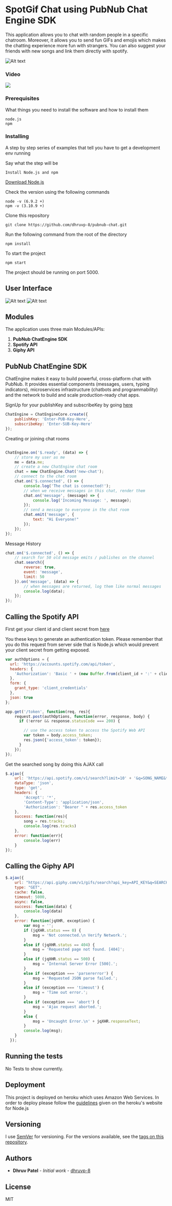 # SpotGif Chat using PubNub Chat Engine SDK

This application allows you to chat with random people in a specific chatroom. Moreover, it allows you to send fun GIFs and emojis which makes the chatting experience more fun with strangers. You can also suggest your friends with new songs and link them directly with spotify.

![Alt text](./images/header.png "Technology Stack")

### Video

[![](http://img.youtube.com/vi/nR5AnildFAo/0.jpg)](http://www.youtube.com/watch?v=nR5AnildFAo "Live Demo")

### Prerequisites

What things you need to install the software and how to install them

```
node.js
npm
```

### Installing

A step by step series of examples that tell you have to get a development env running

Say what the step will be

```
Install Node.js and npm 
```
[Download Node.js](https://nodejs.org/en)

Check the version using the following commands

```
node -v (6.9.2 +)
npm -v (3.10.9 +)
```

Clone this repository

```
git clone https://github.com/dhruvp-8/pubnub-chat.git
```

Run the following command from the root of the directory

```
npm install
```

To start the project

```
npm start
```

The project should be running on port 5000.

## User Interface

![Alt text](./images/ss1.png "Login Screen to the Chat Application")
![Alt text](./images/ss2.png "Chat Room (Part I)")

## Modules

The application uses three main Modules/APIs:

1. **PubNub ChatEngine SDK**
2. **Spotify API**
3. **Giphy API**

## PubNub ChatEngine SDK

ChatEngine makes it easy to build powerful, cross-platform chat with PubNub. It provides essential components (messages, users, typing indicators), microservices infrastructure (chatbots and programmability) and the network to build and scale production-ready chat apps.

SignUp for your publishKey and subscribeKey by going [here](https://www.pubnub.com/tutorials/chatengine/)

```javascript
ChatEngine = ChatEngineCore.create({
    publishKey: 'Enter-PUB-Key-Here',
    subscribeKey: 'Enter-SUB-Key-Here'
});
```

Creating or joining chat rooms

```javascript

ChatEngine.on('$.ready', (data) => {
    // store my user as me
    me = data.me;
    // create a new ChatEngine chat room
    chat = new ChatEngine.Chat('new-chat');
    // connect to the chat room
    chat.on('$.connected', () => {
        console.log('The chat is connected!');
        // when we receive messages in this chat, render them
        chat.on('message', (message) => {
            console.log('Incoming Message: ', message);
        });
        // send a message to everyone in the chat room
        chat.emit('message', {
            text: "Hi Everyone!"
        });
    });
});
```

Message History

```javascript
chat.on('$.connected', () => {
    // search for 50 old message emits / publishes on the channel
    chat.search({
        reverse: true,
        event: 'message',
        limit: 50
    }).on('message', (data) => {
        // when messages are returned, log them like normal messages
        console.log(data);
    });
});
```

## Calling the Spotify API

First get your client id and client secret from [here](https://developer.spotify.com/)

You these keys to generate an authentication token. Please remember that you do this request from server side that is Node.js which would prevent your client secret from getting exposed.

```javascript
var authOptions = {
  url: 'https://accounts.spotify.com/api/token',
  headers: {
    'Authorization': 'Basic ' + (new Buffer.from(client_id + ':' + client_secret).toString('base64'))
  },
  form: {
    grant_type: 'client_credentials'
  },
  json: true
};

app.get('/token', function(req, res){
	request.post(authOptions, function(error, response, body) {
	  if (!error && response.statusCode === 200) {

	    // use the access token to access the Spotify Web API
	    var token = body.access_token;
	    res.json({'access_token': token});
	  }
	});
});
```

Get the searched song by doing this AJAX call

```javascript
$.ajax({
	url: 'https://api.spotify.com/v1/search?limit=10' + '&q=SONG_NAME&type=track',
	dataType: 'json',
	type: 'get',
	headers: {
		'Accept': '*',
		'Content-Type': 'application/json',
		'Authorization': "Bearer " + res.access_token
	},
	success: function(res){
		song = res.tracks;
		console.log(res.tracks)
	},
	error: function(err){
		console.log(err)			
	}
});
```

## Calling the Giphy API

```javascript
$.ajax({
    url: "https://api.giphy.com/v1/gifs/search?api_key=API_KEY&q=SEARCH_STR",
    type: "GET",
    cache: false,
    timeout: 5000,
    async: false,
    success: function(data) {
      	console.log(data)
    },
    error: function(jqXHR, exception) {
        var msg = '';
        if (jqXHR.status === 0) {
            msg = 'Not connected.\n Verify Network.';
        }
        else if (jqXHR.status == 404) {
            msg = 'Requested page not found. [404]';
        }
        else if (jqXHR.status == 500) {
            msg = 'Internal Server Error [500].';
        }
        else if (exception === 'parsererror') {
            msg = 'Requested JSON parse failed.';
        }
        else if (exception === 'timeout') {
            msg = 'Time out error.';
        }
        else if (exception === 'abort') {
            msg = 'Ajax request aborted.';
        }
        else {
            msg = 'Uncaught Error.\n' + jqXHR.responseText;
        }
        console.log(msg);
    }
  });
```

## Running the tests

No Tests to show currently.


## Deployment

This project is deployed on heroku which uses Amazon Web Services. In order to deploy please follow the [guidelines](https://devcenter.heroku.com/articles/getting-started-with-nodejs) given on the heroku's website for Node.js

## Versioning

I use [SemVer](http://semver.org/) for versioning. For the versions available, see the [tags on this repository](https://github.com/dhruvp-8). 

## Authors

* **Dhruv Patel** - *Initial work* - [dhruvp-8](https://github.com/dhruvp-8)


## License
MIT

